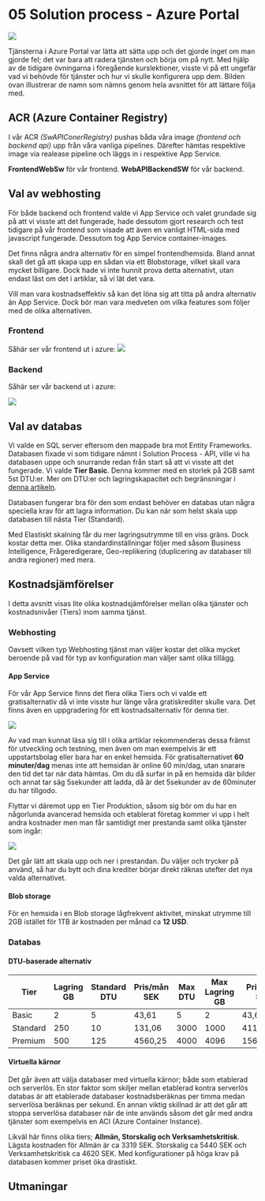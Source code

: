 # 05 Solution process - Azure Portal

![](D:\DOT.NET\Molntjänster\Projekt\spacepark-grupp-1-spacepark\Documentation\Solution\img\ap_resourcegroup.PNG)

Tjänsterna i Azure Portal var lätta att sätta upp och det gjorde inget om man gjorde fel; det var bara att radera tjänsten och börja om på  nytt. Med hjälp av de tidigare övningarna i föregående kurslektioner, visste vi på ett ungefär vad vi behövde för tjänster och hur vi skulle konfigurera upp dem. Bilden  ovan illustrerar de namn som nämns genom hela avsnittet för att lättare följa med.

## ACR (Azure Container Registry)

I vår ACR *(SwAPIConerRegistry)* pushas båda våra image *(frontend och backend api)* upp från våra vanliga pipelines. Därefter hämtas respektive image via realease pipeline och läggs in i respektive App Service.

**FrontendWebSw** för vår frontend. **WebAPIBackendSW** för vår backend.

## Val av webhosting

För både backend och  frontend valde vi App Service och valet grundade sig på att vi visste att det fungerade, hade dessutom gjort research och test tidigare på vår frontend som visade att även en vanligt HTML-sida med javascript fungerade. Dessutom tog App Service container-images.

Det finns några andra alternativ för en simpel frontendhemsida. Bland annat skall  det gå att skapa upp en sådan via ett Blobstorage, vilket skall vara  mycket billigare. Dock hade vi inte hunnit prova detta alternativt, utan endast läst om det i artiklar, så vi lät det vara.

 Vill man vara kostnadseffektiv så kan det löna sig att titta på andra alternativ än App Service. Dock bör man vara medveten om vilka features som följer med de olika alternativen.

### Frontend

Såhär ser vår frontend ut i azure:
![](D:\DOT.NET\Molntjänster\Projekt\spacepark-grupp-1-spacepark\Documentation\Solution\img\ap_frontend.PNG)

### Backend

Såhär ser vår backend ut i azure:

![](D:\DOT.NET\Molntjänster\Projekt\spacepark-grupp-1-spacepark\Documentation\Solution\img\ap_backend.PNG)



## Val av databas

Vi valde en SQL server eftersom den mappade bra mot Entity Frameworks. Databasen fixade vi som tidigare nämnt i Solution Process - API, ville vi ha databasen uppe och snurrande redan från start så att vi visste att det fungerade. Vi valde **Tier Basic**. Denna kommer med en storlek på 2GB samt 5st DTU:er. Mer om DTU:er och lagringskapacitet och begränsningar i [denna artikeln](https://docs.microsoft.com/sv-se/azure/azure-sql/database/service-tiers-dtu#elastic-pool-edtu-storage-and-pooled-database-limits).

Databasen fungerar bra för den som endast behöver en databas utan några speciella krav för att lagra information. Du kan när som helst skala upp databasen till nästa Tier (Standard).

Med Elastiskt skalning får du mer lagringsutrymme till en viss gräns.  Dock kostar detta mer. Olika standardinställningar följer med såsom Business Intelligence, Frågeredigerare, Geo-replikering (duplicering av databaser till andra regioner) med mera.



## Kostnadsjämförelser

I detta avsnitt visas lite olika kostnadsjämförelser mellan olika tjänster och kostnadsnivåer (Tiers) inom samma tjänst.

### Webhosting

Oavsett vilken typ Webhosting tjänst man väljer kostar det olika mycket beroende på vad för typ av konfiguration man väljer samt olika tillägg.

#### App Service

För vår App Service finns det flera olika Tiers och vi valde ett gratisalternativ då vi inte visste hur länge våra gratiskrediter skulle vara. Det finns även en uppgradering för ett kostnadsalternativ för denna tier.

![](D:\DOT.NET\Molntjänster\Projekt\spacepark-grupp-1-spacepark\Documentation\Solution\img\appservice_servicecost_devtier.PNG)

Av vad man kunnat läsa sig till i olika artiklar rekommenderas dessa främst för utveckling och testning, men även om man exempelvis är ett uppstartsbolag eller bara  har en enkel hemsida. För gratisalternativet **60 minuter/dag** menas inte att hemsidan är online 60 min/dag, utan snarare den tid det tar när data hämtas. Om du då surfar in på en hemsida där bilder och annat tar säg 5sekunder att ladda, då är det 5sekunder av de 60minuter du har tillgodo.

Flyttar vi däremot upp en Tier Produktion, såsom sig bör om du har en någorlunda avancerad hemsida och etablerat företag kommer vi upp i helt andra kostnader men man får samtidigt mer prestanda samt olika tjänster som ingår:

![](D:\DOT.NET\Molntjänster\Projekt\spacepark-grupp-1-spacepark\Documentation\Solution\img\appservice_servicecost_productiontier.PNG)

Det går lätt att skala upp och ner i prestandan. Du väljer och trycker på använd, så har du bytt och dina krediter börjar direkt räknas utefter det nya valda alternativet.

#### Blob storage

För en hemsida i en Blob storage lågfrekvent aktivitet, minskat utrymme till 2GB istället för 1TB är kostnaden per månad ca  **12 USD**.

### Databas

#### DTU-baserade alternativ

| Tier     | Lagring GB | Standard DTU | Pris/mån SEK | Max DTU | Max Lagring GB | Pris/mån SEK |
| -------- | ---------- | ------------ | ------------ | ------- | -------------- | ------------ |
| Basic    | 2          | 5            | 43,61        | 5       | 2              | 43,61        |
| Standard | 250        | 10           | 131,06       | 3000    | 1000           | 41144,18     |
| Premium  | 500        | 125          | 4560,25      | 4000    | 4096           | 156980,98    |

#### Virtuella kärnor

Det går även att välja databaser med virtuella kärnor; både som etablerad och serverlös. En stor faktor som skiljer mellan etablerad kontra serverlös databas är att etablerade databaser kostnadsberäknas per timma medan serverlösa beräknas per sekund. En annan viktig skillnad är att det går att stoppa serverlösa databaser när de inte används såsom det går med andra tjänster som exempelvis en ACI (Azure Container Instance).

Likväl här finns olika tiers; **Allmän, Storskalig och Verksamhetskritisk**. Lägsta kostnaden för Allmän är ca 3319 SEK. Storskalig ca 5440 SEK och Verksamhetskritisk ca 4620 SEK. Med konfigurationer på höga krav på databasen kommer priset öka drastiskt.



## Utmaningar

